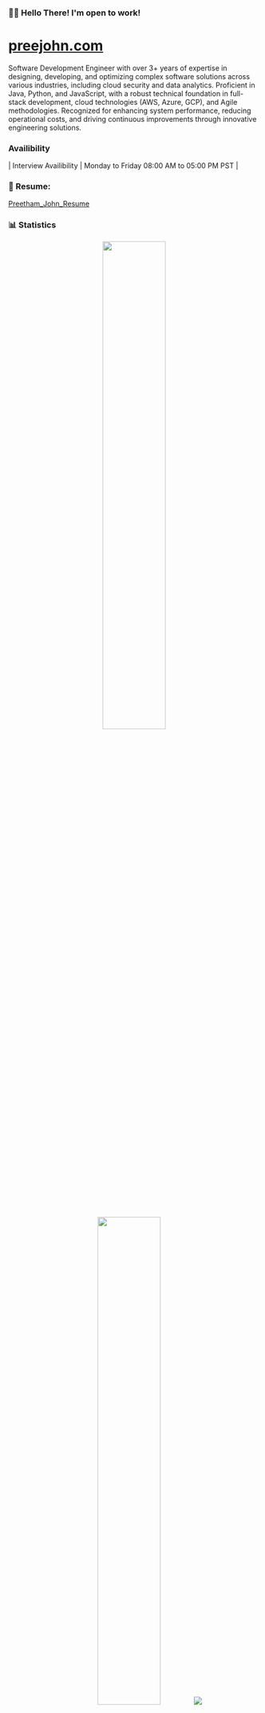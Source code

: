 <!--Links-->
<!-- [stats]: https://github-readme-stats.vercel.app/api?username=pj323&include_all_commits=true&count_private=true&show_icons=true&title_color=3498db&bg_color=ffffff00&text_color=718096 -->
[top-lang]: https://github-readme-stats.vercel.app/api/top-langs?username=pj323&layout=compact&langs_count=8&title_color=3498db&bg_color=ffffff00&text_color=718096

### 👋🏽 Hello There! I'm open to work!
# [preejohn.com](https://preejohn.com)
<p align="left">
Software Development Engineer with over 3+ years of expertise in designing, developing, and optimizing complex software solutions across various industries, including cloud security and data analytics. Proficient in Java, Python, and JavaScript, with a robust technical foundation in full-stack development, cloud technologies (AWS, Azure, GCP), and Agile methodologies. Recognized for enhancing system performance, reducing operational costs, and driving continuous improvements through innovative engineering solutions. 
</p>

### Availibility

| Interview Availibility | Monday to Friday 08:00 AM to 05:00 PM PST |

### 📄 Resume: 
[Preetham_John_Resume](https://github.com/pj323/pj323/blob/main/Preetham%20John%20Resume.pdf)


### :bar_chart: Statistics
<p align="center">
  <img height="50%" width="auto" src ="https://github-readme-stats.vercel.app/api?username=pj323&show_icons=true&count_private=true&theme=darcula&hide_border=true&hide=issues,contribs&bg_color=00000000">
  <img height="50%" width="auto" src ="https://github-readme-stats.vercel.app/api/top-langs/?username=pj323&layout=compact&hide_border=true&theme=darcula&bg_color=00000000&langs_count=6&hide=jupyter%20notebook,tex,css,php&exclude_repo=Pacman-AI">
  <img src ="https://github-readme-streak-stats.herokuapp.com?user=pj323&theme=darcula&hide_border=true&background=FFFFFF00">
  <br>
  <br>
  <a href="https://www.buymeacoffee.com/preethamjohn"> <img align="center" src="https://cdn.buymeacoffee.com/buttons/v2/default-orange.png" height="50" width="210" alt="preethamjohn" /></a>
</p>

### 📫 How to reach me: ...
* By Email: preethamjohn77@gmail.com or preethamjohn05@gmail.com
* On LinkedIn: [Preetham John](https://www.linkedin.com/in/preetham-john/)
* On Discord: preethamjohn
